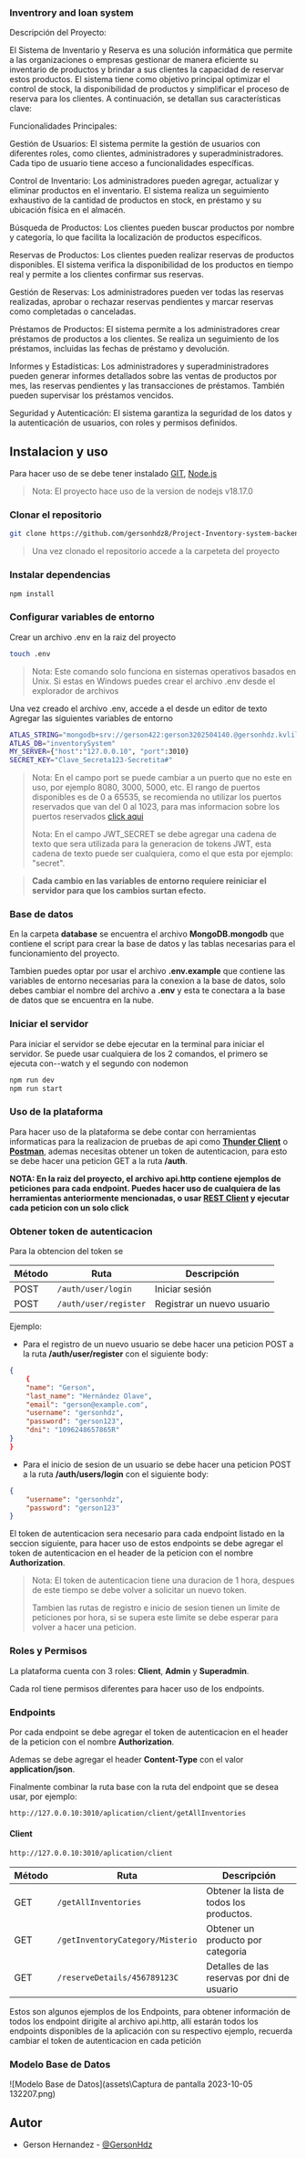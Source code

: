 ### Inventrory and loan system 

Descripción del Proyecto:

El Sistema de Inventario y Reserva es una solución informática que permite a las organizaciones o empresas gestionar de manera eficiente su inventario de productos y brindar a sus clientes la capacidad de reservar estos productos. El sistema tiene como objetivo principal optimizar el control de stock, la disponibilidad de productos y simplificar el proceso de reserva para los clientes. A continuación, se detallan sus características clave:

Funcionalidades Principales:

Gestión de Usuarios: El sistema permite la gestión de usuarios con diferentes roles, como clientes, administradores y superadministradores. Cada tipo de usuario tiene acceso a funcionalidades específicas.

Control de Inventario: Los administradores pueden agregar, actualizar y eliminar productos en el inventario. El sistema realiza un seguimiento exhaustivo de la cantidad de productos en stock, en préstamo y su ubicación física en el almacén.

Búsqueda de Productos: Los clientes pueden buscar productos por nombre y categoría, lo que facilita la localización de productos específicos.

Reservas de Productos: Los clientes pueden realizar reservas de productos disponibles. El sistema verifica la disponibilidad de los productos en tiempo real y permite a los clientes confirmar sus reservas.

Gestión de Reservas: Los administradores pueden ver todas las reservas realizadas, aprobar o rechazar reservas pendientes y marcar reservas como completadas o canceladas.

Préstamos de Productos: El sistema permite a los administradores crear préstamos de productos a los clientes. Se realiza un seguimiento de los préstamos, incluidas las fechas de préstamo y devolución.

Informes y Estadísticas: Los administradores y superadministradores pueden generar informes detallados sobre las ventas de productos por mes, las reservas pendientes y las transacciones de préstamos. También pueden supervisar los préstamos vencidos.

Seguridad y Autenticación: El sistema garantiza la seguridad de los datos y la autenticación de usuarios, con roles y permisos definidos.


## Instalacion y uso
Para hacer uso de se debe tener instalado [GIT](https://git-scm.com/), [Node.js](https://nodejs.org/es/)

> Nota: El proyecto hace uso de la version de nodejs v18.17.0

### Clonar el repositorio
```bash
git clone https://github.com/gersonhdz8/Project-Inventory-system-backend.git
```
> Una vez clonado el repositorio accede a la carpeteta del proyecto
### Instalar dependencias
```bash
npm install
```
### Configurar variables de entorno
Crear un archivo .env en la raiz del proyecto
```bash
touch .env
```
> Nota: Este comando solo funciona en sistemas operativos basados en Unix.
> Si estas en Windows puedes crear el archivo .env desde el explorador de archivos

Una vez creado el archivo .env, accede a el desde un editor de texto
Agregar las siguientes variables de entorno
```bash
ATLAS_STRING="mongodb+srv://gerson422:gerson3202504140.@gersonhdz.kvlilds.mongodb.net/"
ATLAS_DB="inventorySystem"
MY_SERVER={"host":"127.0.0.10", "port":3010}
SECRET_KEY="Clave_Secreta123-Secretita#"
```
> Nota: En el campo port se puede cambiar a un puerto que no este en uso, por ejemplo 8080, 3000, 5000, etc. El rango de puertos disponibles es de 0 a 65535, se recomienda no utilizar los puertos reservados que van del 0 al 1023, para mas informacion sobre los puertos reservados [click aqui](https://es.wikipedia.org/wiki/Anexo:Puertos_de_red_utilizados_por_protocolos_de_transporte)
> 
> Nota: En el campo JWT_SECRET se debe agregar una cadena de texto que sera utilizada para la generacion de tokens JWT, esta cadena de texto puede ser cualquiera, como el que esta por ejemplo: "secret".


>**Cada cambio en las variables de entorno requiere reiniciar el servidor para que los cambios surtan efecto.**

### Base de datos
En la carpeta **database** se encuentra el archivo **MongoDB.mongodb** que contiene el script para crear la base de datos y las tablas necesarias para el funcionamiento del proyecto.

Tambien puedes optar por usar el archivo **.env.example** que contiene las variables de entorno necesarias para la conexion a la base de datos, solo debes cambiar el nombre del archivo a **.env** y esta te conectara a la base de datos que se encuentra en la nube.


### Iniciar el servidor
Para iniciar el servidor se debe ejecutar en la terminal para iniciar el servidor.
Se puede usar cualquiera de los 2 comandos, el primero se ejecuta con--watch y el segundo con nodemon
```bash
npm run dev
npm run start
```

### Uso de la plataforma
Para hacer uso de la plataforma se debe contar con herramientas informaticas para la realizacion de pruebas de api como **[Thunder Client](https://www.thunderclient.com/)** o **[Postman](https://www.postman.com/)**, ademas necesitas obtener un token de autenticacion, para esto se debe hacer una peticion GET a la ruta **/auth**.

**NOTA: En la raiz del proyecto, el archivo api.http contiene ejemplos de peticiones para cada endpoint. Puedes hacer uso de cualquiera de las herramientas anteriormente mencionadas, o usar [REST Client](https://marketplace.visualstudio.com/items?itemName=humao.rest-client) y ejecutar cada peticion con un solo click**


### Obtener token de autenticacion
Para la obtencion del token se 

| Método  | Ruta                                   | Descripción                         |
| ------- | -------------------------------------- | ----------------------------------- |
| POST    | `/auth/user/login`                  | Iniciar sesión     |
| POST    | `/auth/user/register`               | Registrar un nuevo usuario       |


Ejemplo:

- Para el registro de un nuevo usuario se debe hacer una peticion POST a la ruta **/auth/user/register** con el siguiente body:
```json
{
    {
    "name": "Gerson",
    "last_name": "Hernández Olave",
    "email": "gerson@example.com",
    "username": "gersonhdz",
    "password": "gerson123",
    "dni": "1096248657865R"       
}
}
```

- Para el inicio de sesion de un usuario se debe hacer una peticion POST a la ruta **/auth/users/login** con el siguiente body:
```json
{
    "username": "gersonhdz",
    "password": "gerson123"
}
```


El token de autenticacion sera necesario para cada endpoint listado en la seccion siguiente, para hacer uso de estos endpoints se debe agregar el token de autenticacion en el header de la peticion con el nombre **Authorization**.
> Nota: El token de autenticacion tiene una duracion de 1 hora, despues de este tiempo se debe volver a solicitar un nuevo token.
> 
> Tambien las rutas de registro e inicio de sesion tienen un limite de peticiones por hora, si se supera este limite se debe esperar para volver a hacer una peticion.

### Roles y Permisos
La plataforma cuenta con 3 roles: **Client**, **Admin** y **Superadmin**.

Cada rol tiene permisos diferentes para hacer uso de los endpoints. 

### Endpoints

Por cada endpoint se debe agregar el token de autenticacion en el header de la peticion con el nombre **Authorization**.

Ademas se debe agregar el header **Content-Type** con el valor **application/json**.

Finalmente combinar la ruta base con la ruta del endpoint que se desea usar, por ejemplo:

```Bash
http://127.0.0.10:3010/aplication/client/getAllInventories
```

#### Client

```Bash
http://127.0.0.10:3010/aplication/client
```

| Método  | Ruta                                  | Descripción                               |
| ------- | ------------------------------------- | ----------------------------------------- |
| GET     | `/getAllInventories`                                  | Obtener la lista de todos los productos.          |
| GET     | `/getInventoryCategory/Misterio`                    | Obtener un producto por categoria |
| GET     | `/reserveDetails/456789123C`                    | Detalles de las reservas por dni de usuario |

Estos son algunos ejemplos de los Endpoints, para obtener información de todos los endpoint dirigite al archivo api.http, allí estarán todos los endpoints disponibles de la aplicación con su respectivo ejemplo, recuerda cambiar el token de autenticacion en cada petición


### Modelo Base de Datos

![Modelo Base de Datos](assets\Captura de pantalla 2023-10-05 132207.png)



## Autor

- Gerson Hernandez - [@GersonHdz](https://github.com/gersonhdz8)